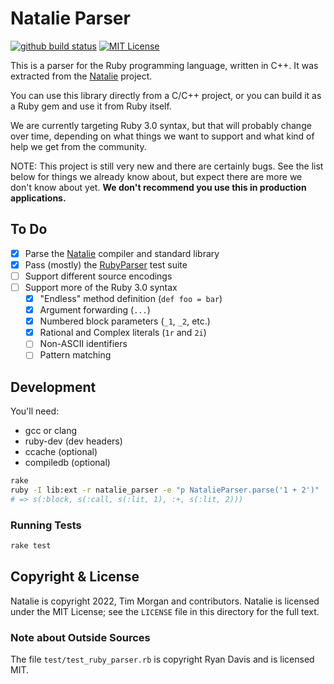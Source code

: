 # Natalie Parser

[![github build status](https://github.com/natalie-lang/natalie_parser/actions/workflows/build.yml/badge.svg)](https://github.com/natalie-lang/natalie_parser/actions?query=workflow%3ABuild+branch%3Amaster)
[![MIT License](https://img.shields.io/badge/license-MIT-blue)](https://github.com/natalie-lang/natalie_parser/blob/master/LICENSE)

This is a parser for the Ruby programming language, written in C++.
It was extracted from the [Natalie](https://github.com/natalie-lang/natalie) project.

You can use this library directly from a C/C++ project, or you can
build it as a Ruby gem and use it from Ruby itself.

We are currently targeting Ruby 3.0 syntax, but that will probably
change over time, depending on what things we want to support and
what kind of help we get from the community.

NOTE: This project is still very new and there are certainly bugs.
See the list below for things we already know about, but expect there
are more we don't know about yet. **We don't recommend you use this in
production applications.**

## To Do

- [x] Parse the [Natalie](https://github.com/natalie-lang/natalie) compiler and standard library
- [x] Pass (mostly) the [RubyParser](https://github.com/seattlerb/ruby_parser) test suite
- [ ] Support different source encodings
- [ ] Support more of the Ruby 3.0 syntax
  - [x] "Endless" method definition (`def foo = bar`)
  - [x] Argument forwarding (`...`)
  - [x] Numbered block parameters (`_1`, `_2`, etc.)
  - [x] Rational and Complex literals (`1r` and `2i`)
  - [ ] Non-ASCII identifiers
  - [ ] Pattern matching

## Development

You'll need:

- gcc or clang
- ruby-dev (dev headers)
- ccache (optional)
- compiledb (optional)

```sh
rake
ruby -I lib:ext -r natalie_parser -e "p NatalieParser.parse('1 + 2')"
# => s(:block, s(:call, s(:lit, 1), :+, s(:lit, 2)))
```

### Running Tests

```sh
rake test
```

## Copyright & License

Natalie is copyright 2022, Tim Morgan and contributors. Natalie is licensed
under the MIT License; see the `LICENSE` file in this directory for the full text.

### Note about Outside Sources

The file `test/test_ruby_parser.rb` is copyright Ryan Davis and is licensed MIT.

